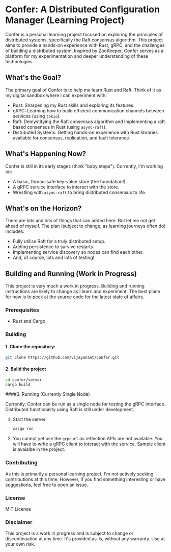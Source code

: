 # Confer: A Distributed Configuration Manager (Learning Project)

Confer is a personal learning project focused on exploring the principles of distributed systems, specifically the Raft consensus algorithm. This project aims to provide a hands-on experience with Rust, gRPC, and the challenges of building a distributed system. Inspired by ZooKeeper, Confer serves as a platform for my experimentation and deeper understanding of these technologies.

## What's the Goal?

The primary goal of Confer is to help me learn Rust and Raft. Think of it as my digital sandbox where I can experiment with: 

* Rust: Sharpening my Rust skills and exploring its features.
* gRPC: Learning how to build efficient communication channels between services (using `tokio`).
* Raft: Demystifying the Raft consensus algorithm and implementing a raft based consensus in Rust (using `async-raft`).
* Distributed Systems:  Getting hands-on experience with Rust libraries available for consensus, replication, and fault tolerance.

## What's Happening Now?

Confer is still in its early stages (think "baby steps").  Currently, I'm working on:

*   A basic, thread-safe key-value store (the foundation!).
*   A gRPC service interface to interact with the store.
*   Wrestling with `async-raft` to bring distributed consensus to life.

## What's on the Horizon?

There are lots and lots of things that can added here. But let me not get ahead of myself. The plan (subject to change, as learning journeys often do) includes:

*   Fully utilise Raft for a truly distributed setup.
*   Adding persistence to survive restarts.
*   Implementing service discovery so nodes can find each other.
*   And, of course, lots and lots of testing!

## Building and Running (Work in Progress)

This project is very much a work in progress.  Building and running instructions are likely to change as I learn and experiment.  The best place for now is to peek at the source code for the latest state of affairs.

### Prerequisites

*   Rust and Cargo

### Building
#### 1. Clone the repository:

   ```bash
   git clone https://github.com/vijayanant/confer.git
   ```
#### 2. Build the project 
   
   ```bash
   cd confer/server
   cargo build
   ```
   
####3. Running (Currently Single Node)

Currently, Confer can be run as a single node for testing the gRPC interface.  Distributed functionality using Raft is still under development.

1. Start the server:

    ```bash
    cargo run
    ```
2. You cannot yet use the `grpcurl` as reflection APIs are not available. You will have to write a gRPC client to interact with the service. Sample client is avaialbe in the project.

### Contributing
As this is primarily a personal learning project, I'm not actively seeking contributions at this time. However, if you find something interesting or have suggestions, feel free to open an issue.

### License
MIT License

### Disclaimer
This project is a work in progress and is subject to change or discontinuation at any time.  It's provided as-is, without any warranty. Use at your own risk.

